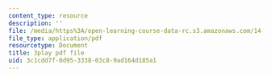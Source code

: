 ```yaml
---
content_type: resource
description: ''
file: /media/https%3A/open-learning-course-data-rc.s3.amazonaws.com/14-01-principles-of-microeconomics-fall-2018/3c1cdd7f0d95333803c89ad164d185a1_F0ulAkrfvzo.pdf
file_type: application/pdf
resourcetype: Document
title: 3play pdf file
uid: 3c1cdd7f-0d95-3338-03c8-9ad164d185a1
---
```

